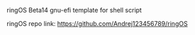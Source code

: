 ringOS Beta14 gnu-efi template for shell script

ringOS repo link: https://github.com/Andrej123456789/ringOS

